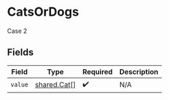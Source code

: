 # CatsOrDogs

Case 2


## Fields

| Field                                      | Type                                       | Required                                   | Description                                |
| ------------------------------------------ | ------------------------------------------ | ------------------------------------------ | ------------------------------------------ |
| `value`                                    | [shared.Cat](../../models/shared/cat.md)[] | :heavy_check_mark:                         | N/A                                        |